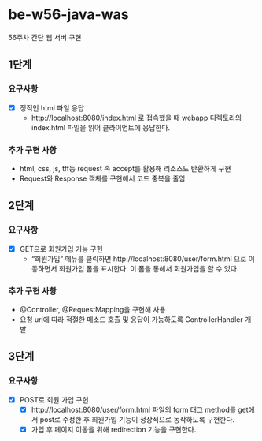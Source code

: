 # be-w56-java-was
56주차 간단 웹 서버 구현

## 1단계
### 요구사항
- [X] 정적인 html 파일 응답 
  - http://localhost:8080/index.html 로 접속했을 때 webapp 디렉토리의 index.html 파일을 읽어 클라이언트에 응답한다.
### 추가 구현 사항
- html, css, js, tff등 request 속 accept를 활용해 리소스도 반환하게 구현
- Request와 Response 객체를 구현해서 코드 중복을 줄임

## 2단계
### 요구사항
- [X] GET으로 회원가입 기능 구현
  - “회원가입” 메뉴를 클릭하면 http://localhost:8080/user/form.html 으로 이동하면서 회원가입 폼을 표시한다.
    이 폼을 통해서 회원가입을 할 수 있다.
### 추가 구현 사항
- @Controller, @RequestMapping을 구현해 사용
- 요청 url에 따라 적절한 메소드 호출 및 응답이 가능하도록 ControllerHandler 개발

## 3단계
### 요구사항
- [X] POST로 회원 가입 구현
  - [X] http://localhost:8080/user/form.html 파일의 form 태그 method를 get에서 post로 수정한 후 회원가입 기능이 정상적으로 동작하도록 구현한다.
  - [X] 가입 후 페이지 이동을 위해 redirection 기능을 구현한다.
